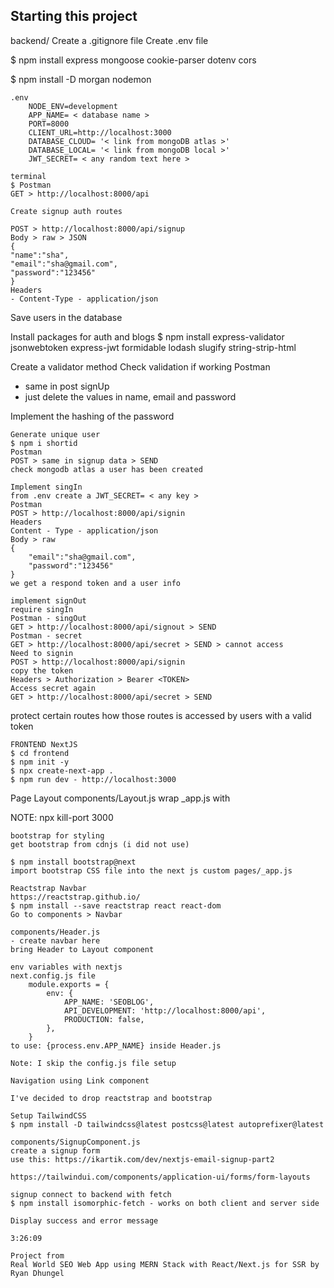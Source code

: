 ## Starting this project

backend/
Create a .gitignore file
Create .env file

$ npm install express mongoose cookie-parser dotenv cors

$ npm install -D morgan nodemon

```
.env
	NODE_ENV=development
    APP_NAME= < database name >
    PORT=8000
    CLIENT_URL=http://localhost:3000
    DATABASE_CLOUD= '< link from mongoDB atlas >'
    DATABASE_LOCAL= '< link from mongoDB local >'
    JWT_SECRET= < any random text here >

terminal
$ Postman
GET > http://localhost:8000/api

Create signup auth routes

POST > http://localhost:8000/api/signup
Body > raw > JSON
{
"name":"sha",
"email":"sha@gmail.com",
"password":"123456"
}
Headers
- Content-Type - application/json
```

Save users in the database

Install packages for auth and blogs
$ npm install express-validator jsonwebtoken express-jwt formidable lodash slugify string-strip-html

Create a validator method
Check validation if working
Postman

- same in post signUp
- just delete the values in name, email and password

Implement the hashing of the password

```
Generate unique user
$ npm i shortid
Postman
POST > same in signup data > SEND
check mongodb atlas a user has been created

Implement singIn
from .env create a JWT_SECRET= < any key >
Postman
POST > http://localhost:8000/api/signin
Headers
Content - Type - application/json
Body > raw
{
    "email":"sha@gmail.com",
    "password":"123456"
}
we get a respond token and a user info

implement signOut
require singIn
Postman - singOut
GET > http://localhost:8000/api/signout > SEND
Postman - secret
GET > http://localhost:8000/api/secret > SEND > cannot access
Need to signin
POST > http://localhost:8000/api/signin
copy the token
Headers > Authorization > Bearer <TOKEN>
Access secret again
GET > http://localhost:8000/api/secret > SEND
```

protect certain routes
how those routes is accessed by users with a valid token

```
FRONTEND NextJS
$ cd frontend
$ npm init -y
$ npx create-next-app .
$ npm run dev - http://localhost:3000

```

Page Layout
components/Layout.js
wrap \_app.js with <Layout>

NOTE: npx kill-port 3000

```
bootstrap for styling
get bootstrap from cdnjs (i did not use)

$ npm install bootstrap@next
import bootstrap CSS file into the next js custom pages/_app.js

Reactstrap Navbar
https://reactstrap.github.io/
$ npm install --save reactstrap react react-dom
Go to components > Navbar

components/Header.js
- create navbar here
bring Header to Layout component

env variables with nextjs
next.config.js file
    module.exports = {
        env: {
            APP_NAME: 'SEOBLOG',
            API_DEVELOPMENT: 'http://localhost:8000/api',
            PRODUCTION: false,
        },
    }
to use: {process.env.APP_NAME} inside Header.js

Note: I skip the config.js file setup

Navigation using Link component

I've decided to drop reactstrap and bootstrap

Setup TailwindCSS
$ npm install -D tailwindcss@latest postcss@latest autoprefixer@latest

components/SignupComponent.js
create a signup form
use this: https://ikartik.com/dev/nextjs-email-signup-part2

https://tailwindui.com/components/application-ui/forms/form-layouts

signup connect to backend with fetch
$ npm install isomorphic-fetch - works on both client and server side

Display success and error message

3:26:09
```

```
Project from
Real World SEO Web App using MERN Stack with React/Next.js for SSR by Ryan Dhungel
```
